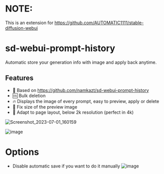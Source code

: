 # NOTE:
This is an extension for https://github.com/AUTOMATIC1111/stable-diffusion-webui

# sd-webui-prompt-history
Automatic store your generation info with image and apply back anytime.

## Features
- 🌟 Based on https://github.com/namkazt/sd-webui-prompt-history
- 🆒 Bulk deletion
- 🔥 Displays the image of every prompt, easy to preview, apply or delete
- 💖 Fix size of the preview image
- 🛶 Adapt to page layout, below 2k resolution (perfect in 4k)

![Screenshot_2023-07-01_160159](https://github.com/12343954/sd-webui-prompt-history/assets/1804003/9823ff17-8487-4020-a6b9-9aaade8ff8ec)

![image](https://github.com/namkazt/sd-webui-prompt-history/assets/6035916/6ae9f707-ae9c-4d8e-9b42-2968e26de549)

# Options
- Disable automatic save if you want to do it manually
![image](https://github.com/namkazt/sd-webui-prompt-history/assets/6035916/0f9fd70f-16c9-4581-a3d1-c0b90afcc274)

